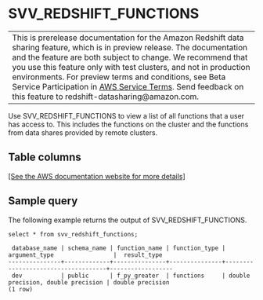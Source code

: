 # SVV\_REDSHIFT\_FUNCTIONS<a name="r_SVV_REDSHIFT_FUNCTIONS"></a>


|  | 
| --- |
| This is prerelease documentation for the Amazon Redshift data sharing feature, which is in preview release\. The documentation and the feature are both subject to change\. We recommend that you use this feature only with test clusters, and not in production environments\. For preview terms and conditions, see Beta Service Participation in [AWS Service Terms](https://aws.amazon.com/service-terms/)\. Send feedback on this feature to redshift\-datasharing@amazon\.com\.   | 

Use SVV\_REDSHIFT\_FUNCTIONS to view a list of all functions that a user has access to\. This includes the functions on the cluster and the functions from data shares provided by remote clusters\.

## Table columns<a name="r_SVV_REDSHIFT_FUNCTIONS-table-columns"></a>

[\[See the AWS documentation website for more details\]](http://docs.aws.amazon.com/redshift/latest/dg/r_SVV_REDSHIFT_FUNCTIONS.html)

## Sample query<a name="r_SVV_REDSHIFT_FUNCTIONS-sample-query"></a>

The following example returns the output of SVV\_REDSHIFT\_FUNCTIONS\.

```
select * from svv_redshift_functions;

 database_name | schema_name | function_name | function_type |      argument_type                 |  result_type   
---------------+-------------+---------------+---------------+------------------------------------+------------------
 dev           | public      | f_py_greater  | functions     | double precision, double precision | double precision
(1 row)
```